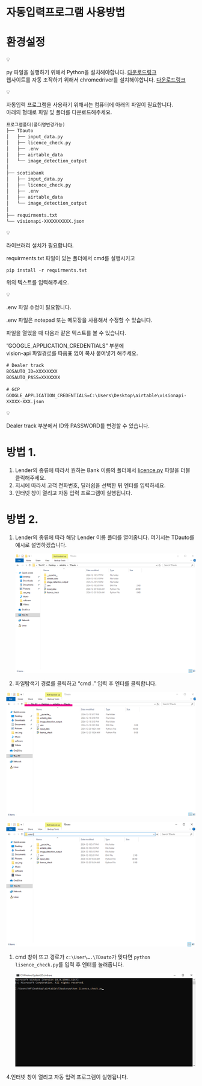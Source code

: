 # 자동입력프로그램 사용방법

# 환경설정

<aside>
💡

py 파일을 실행하기 위해서 Python을 설치해야합니다. [다운로드링크](https://www.python.org/downloads/) <br>
웹사이트를 자동 조작하기 위해서 chromedriver를 설치해야합니다. [다운로드링크](https://sites.google.com/chromium.org/driver/downloads)

</aside>

<aside>
💡

자동입력 프로그램을 사용하기 위해서는 컴퓨터에 아래의 파일이 필요합니다.<br>
아래의 형태로 파일 및 폴더를 다운로드해주세요.

</aside>

```
프로그램폴더(폴더명변경가능)
├── TDauto
│   ├── input_data.py
│   ├── licence_check.py
│   ├── .env
│   ├── airtable_data
│   └── image_detection_output
│
├── scotiabank
│   ├── input_data.py
│   ├── licence_check.py
│   ├── .env
│   ├── airtable_data
│   └── image_detection_output
│
├── requirments.txt
└── visionapi-XXXXXXXXXX.json
```

<aside>
💡

라이브러리 설치가 필요합니다.<p>

requirments.txt 파일이 있는 폴더에서 cmd를 실행시키고 <p>
```
pip install -r requirments.txt
```
위의 텍스트를 입력해주세요.
</aside>

<aside>
💡

.env 파일 수정이 필요합니다.<p>

.env 파일은 notepad 또는 메모장을 사용해서 수정할 수 있습니다.<p>

파일을 열었을 때 다음과 같은 텍스트를 볼 수 있습니다.<p>
”GOOGLE_APPLICATION_CREDENTIALS” 부분에 <br>
vision-api 파일경로를 따옴표 없이 복사 붙여넣기 해주세요.

</aside>

```
# Dealer track
BOSAUTO_ID=XXXXXXXX
BOSAUTO_PASS=XXXXXXX

# GCP
GOOGLE_APPLICATION_CREDENTIALS=C:\Users\Desktop\airtable\visionapi-XXXXX-XXX.json
```

<aside>
💡

Dealer track 부분에서 ID와 PASSWORD를 변경할 수 있습니다.

</aside>

# 방법 1.

1. Lender의 종류에 따라서 원하는 Bank 이름의 폴더에서 [licence.py](http://licence.py) 파일을 더블 클릭해주세요.
2. 지시에 따라서 고객 전화번호, 딜러쉽을 선택한 뒤 엔터를 입력하세요.
3. 인터넷 창이 열리고 자동 입력 프로그램이 실행됩니다.

# 방법 2.

1. Lender의 종류에 따라 해당 Lender 이름 폴더를 열어줍니다.
여기서는 TDauto를 예시로 설명하겠습니다.
    
    ![image1.png](./image/image1.png)
    
2. 파일탐색기 경로를 클릭하고 “cmd .” 입력 후 엔터를 클릭합니다. 

![image2.png](./image/image2.png)

![image3.png](./image/image3.png)

1. cmd 창이 뜨고 경로가 `c:\User\….\TDauto`가 맞다면 `python lisence_check.py`를 입력 후 
엔터를 눌러줍니다.
    
    ![image4.png](./image/image4.png)
    

4.인터넷 창이 열리고 자동 입력 프로그램이 실행됩니다.
